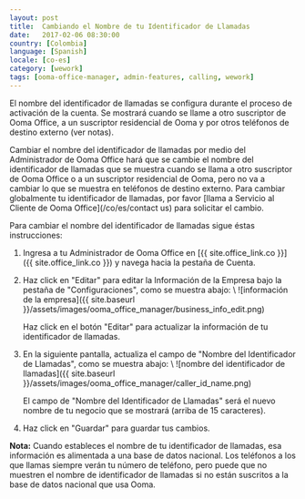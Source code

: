```yaml
---
layout: post
title:  Cambiando el Nombre de tu Identificador de Llamadas
date:   2017-02-06 08:30:00
country: [Colombia]
language: [Spanish]
locale: [co-es]
category: [wework]
tags: [ooma-office-manager, admin-features, calling, wework]
---
```


El nombre del identificador de llamadas se configura durante el proceso de activación de la cuenta. Se mostrará cuando se llame a otro suscriptor de Ooma Office, a un suscriptor residencial de Ooma y por otros teléfonos de destino externo (ver notas).

Cambiar el nombre del identificador de llamadas por medio del Administrador de Ooma Office hará que se cambie el nombre del identificador de llamadas que se muestra cuando se llama a otro suscriptor de Ooma Office o a un suscriptor residencial de Ooma, pero no va a cambiar lo que se muestra en teléfonos de destino externo. Para cambiar globalmente tu identificador de llamadas, por favor [llama a Servicio al Cliente de Ooma Office](/co/es/contact us) para solicitar el cambio.

Para cambiar el nombre del identificador de llamadas sigue éstas instrucciones:

1. Ingresa a tu Administrador de Ooma Office en [{{ site.office_link.co }}]({{ site.office_link.co }}) y navega hacia la pestaña de Cuenta.
2. Haz click en "Editar" para editar la Información de la Empresa bajo la pestaña de "Configuraciones", como se muestra abajo: \\
   ![información de la empresa]({{ site.baseurl }}/assets/images/ooma_office_manager/business_info_edit.png)

   Haz click en el botón "Editar" para actualizar la información de tu identificador de llamadas.
3. En la siguiente pantalla, actualiza el campo de "Nombre del Identificador de Llamadas", como se muestra abajo: \\
   ![nombre del identificador de llamadas]({{ site.baseurl }}/assets/images/ooma_office_manager/caller_id_name.png)

   El campo de "Nombre del Identificador de Llamadas" será el nuevo nombre de tu negocio que se mostrará (arriba de 15 caracteres).
4. Haz click en "Guardar" para guardar tus cambios.

**Nota:** Cuando estableces el nombre de tu identificador de llamadas, esa información es alimentada a una base de datos nacional. Los teléfonos a los que llamas siempre verán tu número de teléfono, pero puede que no muestren el nombre de identificador de llamadas si no están suscritos a la base de datos nacional que usa Ooma.